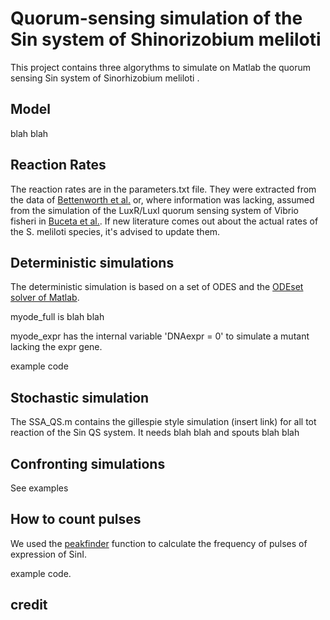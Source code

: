 # Quorum-sensing simulation of the Sin system of Shinorizobium meliloti

This project contains three algorythms to simulate on Matlab the quorum sensing Sin system of Sinorhizobium meliloti .

## Model

blah blah

## Reaction Rates

The reaction rates are in the parameters.txt file. They were extracted from the data of [Bettenworth et al.](https://doi.org/10.1038/s41467-022-30307-6) or, where information was lacking, assumed from the simulation of the LuxR/LuxI quorum sensing system of Vibrio fisheri in [Buceta et al.](https://bmcsystbiol.biomedcentral.com/articles/10.1186/1752-0509-7-6). If new literature comes out about the actual rates of the S. meliloti species, it's advised to update them.

## Deterministic simulations

The deterministic simulation is based on a set of ODES and the [ODEset solver of Matlab](https://it.mathworks.com/help/matlab/ref/odeset.html).

myode_full is blah blah

myode_expr has the internal variable 'DNAexpr = 0' to simulate a mutant lacking the expr gene.

  example code

## Stochastic simulation

The SSA_QS.m contains the gillespie style simulation (insert link) for all tot reaction of the Sin QS system. 
It needs 
  blah blah 
and spouts 
  blah blah

## Confronting simulations

See examples

## How to count pulses

We used the [peakfinder](https://www.mathworks.com/matlabcentral/fileexchange/25500-peakfinder-x0-sel-thresh-extrema-includeendpoints-interpolate) function to calculate the frequency of pulses of expression of SinI.

example code.

## credit


